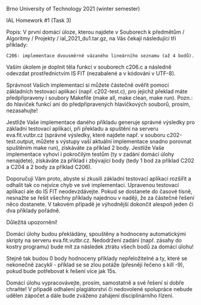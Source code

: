 Brno University of Technology 2021 (winter semester)

IAL Homework #1 (Task 3)

Popis:
V první domácí úloze, kterou najdete v Souborech k předmětům / Algoritmy / Projekty / ial_2021_du1.tar.gz, na Vás čekají následující tři příklady:

    C206: implementace dvousměrně vázaného lineárního seznamu (až 4 bodů).

Vaším úkolem je doplnit těla funkcí v souborech c206.c a následně odevzdat prostřednictvím IS FIT (nezabalené a v kódování v UTF-8).

Správnost Vašich implementací si můžete částečně ověřit pomocí základních testovací aplikací (např. c202-test.c), pro jejichž překlad máte předpřipraveny i soubory Makefile (make all, make clean, make run). Pozn.: do hlaviček funkcí ani do předpřipravených hlavičkových souborů, prosím, nezasahujte!

Jestliže Vaše implementace daného příkladu generuje správné výsledky pro základní testovací aplikaci, při překladu a spuštění na serveru eva.fit.vutbr.cz (správné výsledky, které najdete např. v souboru c202-test.output, můžete s výstupy vaší aktuální implementace snadno porovnat spuštěním make run), získáváte za příklad 2 body. Jestliže Vaše implementace vyhoví i pokročilým testům (ty v zadání domácí úlohy nenajdete), získáváte za příklad i zbývající body (tedy 1 bod za příklad C202 a C204 a 2 body za příklad C206).

Doporučuji Vám proto, abyste si zkusili základní testovací aplikaci rozšířit a odhalit tak co nejvíce chyb ve své implementaci. Upravenou testovací aplikaci ale do IS FIT neodevzdávejte. Pokud se dostanete do časové tísně, nesnažte se řešit všechny příklady najednou v naději, že za částečné řešení něco dostanete. V takovém případě je výhodnější dokončit alespoň jeden či dva příklady pořádně.

Důležitá upozornění!

Domácí úlohy budou překládány, spouštěny a hodnoceny automatickými skripty na serveru eva.fit.vutbr.cz. Nedodržení zadání (např. zásahy do kostry programu) bude mít za následek ztrátu všech bodů za domácí úlohu!

Stejně tak budou 0 body hodnoceny příklady nepřeložitelné a ty, které se nekonečně zacyklí - příklad se se zlou potáže (přesněji řečeno s kill -9), pokud bude potřebovat k řešení více jak 15s.

Domácí úlohu vypracovávejte, prosím, samostatně a své řešení si dobře chraňte! V případě odhalení plagiátorství či nedovolené spolupráce nebude udělen zápočet a dále bude zváženo zahájení disciplinárního řízení.
